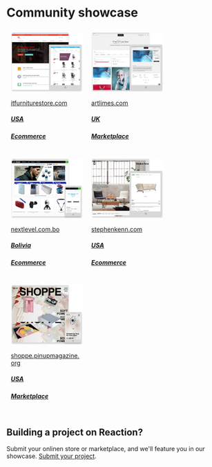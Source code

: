 # Community showcase

<style>
  .photo-grid {
    display: flex;
    flex-wrap: wrap;
  }

  .photo-grid-item {
    flex: 1 1 auto;
    max-width: 25%;
    width: 25%;
    padding: 10px;
  }

  .photo-grid img {
    width: 100%;
  }

  .info a,
  .info a:hover {
    text-decoration: none;
    text-align: right;
  }

  .showcase-grid-item {
    flex: 1 1 auto;
    max-width: 33%;
    width: 33%;
    padding: 10px;

    img {
      width: 100%;
    }

    @media screen and (max-width: @screen-sm-max) {
      max-width: 50%;
      width: 50%;
    }

    @media screen and (max-width: @screen-xs-max) {
      max-width: 100%;
      width: 100%;
    }
  }
</style>

<div class="photo-grid">
  <a href="http://itfurniturestore.com" class="showcase-grid-item" target="_blank">
    <img src="https://raw.githubusercontent.com/reactioncommerce/reaction-docs/master/assets/community-showcase/community-showcase-1-itfurniture.png">
    <div class="info">
      <p>itfurniturestore.com</p>
      <h5>USA</h5>
      <h5>Ecommerce</h5>
    </div>
  </a>
  <a href="http://artlimes.com" class="showcase-grid-item" target="_blank">
    <img src="https://raw.githubusercontent.com/reactioncommerce/reaction-docs/master/assets/community-showcase/community-showcase-2-artlimes.png">
    <div class="info">
      <p>artlimes.com</p>
      <h5>UK</h5>
      <h5>Marketplace</h5>
    </div>
  </a>
  <a href="http://nextlevel.com.bo" class="showcase-grid-item" target="_blank">
    <img src="https://raw.githubusercontent.com/reactioncommerce/reaction-docs/master/assets/community-showcase/community-showcase-3-nextlevel.png">
    <div class="info">
      <p>nextlevel.com.bo</p>
      <h5>Bolivia</h5>
      <h5>Ecommerce</h5>
    </div>
  </a>
  <a href="http://stephenkenn.com" class="showcase-grid-item" target="_blank">
    <img src="https://raw.githubusercontent.com/reactioncommerce/reaction-docs/master/assets/community-showcase/community-showcase-4-stephenkenn.png">
    <div class="info">
      <p>stephenkenn.com</p>
      <h5>USA</h5>
      <h5>Ecommerce</h5>
    </div>
  </a>
  <a href="http://shoppe.pinupmagazine.org" class="showcase-grid-item" target="_blank">
    <img src="https://raw.githubusercontent.com/reactioncommerce/reaction-docs/master/assets/community-showcase/community-showcase-5-pinup.png">
    <div class="info">
      <p>shoppe.pinupmagazine.org</p>
      <h5>USA</h5>
      <h5>Marketplace</h5>
    </div>
  </a>
</div>

## Building a project on Reaction?

Submit your onlinen store or marketplace, and we'll feature you in our showcase. [Submit your project](https://reactioncommerce.com/community-showcase#submit-project).
